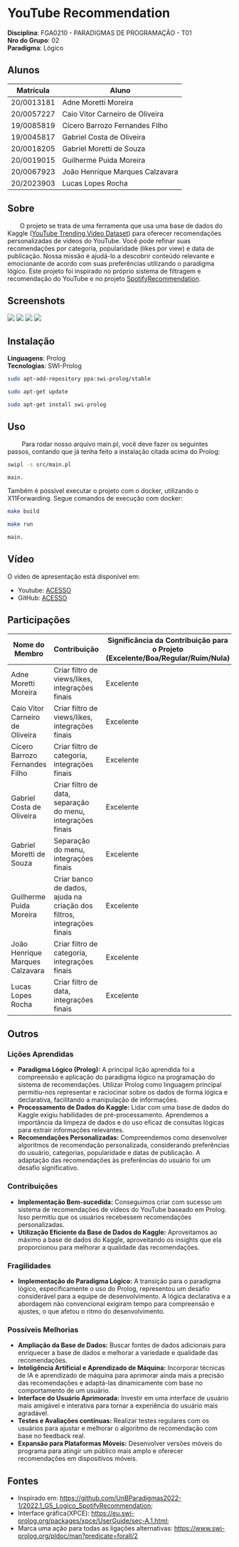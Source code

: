 # YouTube Recommendation

**Disciplina**: FGA0210 - PARADIGMAS DE PROGRAMAÇÃO - T01 <br>
**Nro do Grupo**: 02<br>
**Paradigma**: Lógico<br>

## Alunos
|Matrícula | Aluno |
| -- | -- |
| 20/0013181 | Adne Moretti Moreira |
| 20/0057227 | Caio Vitor Carneiro de Oliveira |
| 19/0085819 | Cícero Barrozo Fernandes Filho |
| 19/0045817 | Gabriel Costa de Oliveira |
| 20/0018205 | Gabriel Moretti de Souza |
| 20/0019015 | Guilherme Puida Moreira |
| 20/0067923 | João Henrique Marques Calzavara |
| 20/2023903 | Lucas Lopes Rocha |

## Sobre 
&emsp;&emsp;O projeto se trata de uma ferramenta que usa uma base de dados do Kaggle ([YouTube Trending Video Dataset](https://www.kaggle.com/datasets/rsrishav/youtube-trending-video-dataset?select=BR_youtube_trending_data.csv)) para oferecer recomendações personalizadas de vídeos do YouTube. Você pode refinar suas recomendações por categoria, popularidade (likes por view) e data de publicação. Nossa missão é ajudá-lo a descobrir conteúdo relevante e emocionante de acordo com suas preferências utilizando o paradigma lógico. Este projeto foi inspirado no próprio sistema de filtragem e recomendação do YouTube e no projeto [SpotifyRecommendation](https://github.com/UnBParadigmas2022-1/2022.1_G5_Logico_SpotifyRecommendation).

## Screenshots

![](assets/img1.png)
![](assets/img2.png)
![](assets/img3.png)
![](assets/img4.png)

## Instalação 
**Linguagens**: Prolog<br>
**Tecnologias**: SWI-Prolog<br>

``` bash
sudo apt-add-repository ppa:swi-prolog/stable
```
``` bash
sudo apt-get update
```
``` bash
sudo apt-get install swi-prolog
```

## Uso 
&emsp;&emsp; Para rodar nosso arquivo main.pl, você deve fazer os seguintes passos, contando que já tenha feito a instalação citada acima do Prolog:

```bash
swipl -s src/main.pl
```

```bash
main.
```

Também é possível executar o projeto com o docker, utilizando o X11Forwarding. Segue comandos de execução com docker: 
```bash 
make build 
```

```bash
make run
```

```bash
main. 
```

## Vídeo
O vídeo de apresentação está disponível em:

- Youtube: [ACESSO]()
- GitHub: [ACESSO]()

## Participações
|Nome do Membro | Contribuição | Significância da Contribuição para o Projeto (Excelente/Boa/Regular/Ruim/Nula) |
| -- | -- | -- |
| Adne Moretti Moreira | Criar filtro de views/likes, integrações finais | Excelente |
| Caio Vitor Carneiro de Oliveira | Criar filtro de views/likes, integrações finais| Excelente |
| Cícero Barrozo Fernandes Filho | Criar filtro de categoria, integrações finais| Excelente |
| Gabriel Costa de Oliveira | Criar filtro de data, separação do menu, integrações finais| Excelente |
| Gabriel Moretti de Souza | Separação do menu, integrações finais | Excelente |
| Guilherme Puida Moreira | Criar banco de dados, ajuda na criação dos filtros, integrações finais | Excelente |
| João Henrique Marques Calzavara | Criar filtro de categoria, integrações finais | Excelente |
| Lucas Lopes Rocha | Criar filtro de data, integrações finais | Excelente |

## Outros

### Lições Aprendidas
- **Paradigma Lógico (Prolog):** A principal lição aprendida foi a compreensão e aplicação do paradigma lógico na programação do sistema de recomendações. Utilizar Prolog como linguagem principal permitiu-nos representar e raciocinar sobre os dados de forma lógica e declarativa, facilitando a manipulação de informações.
- **Processamento de Dados do Kaggle:** Lidar com uma base de dados do Kaggle exigiu habilidades de pré-processamento. Aprendemos a importância da limpeza de dados e do uso eficaz de consultas lógicas para extrair informações relevantes.
- **Recomendações Personalizadas:** Compreendemos como desenvolver algoritmos de recomendação personalizada, considerando preferências do usuário, categorias, popularidade e datas de publicação. A adaptação das recomendações às preferências do usuário foi um desafio significativo.

### Contribuições
- **Implementação Bem-sucedida:** Conseguimos criar com sucesso um sistema de recomendações de vídeos do YouTube baseado em Prolog. Isso permitiu que os usuários recebessem recomendações personalizadas.
- **Utilização Eficiente da Base de Dados do Kaggle:** Aproveitamos ao máximo a base de dados do Kaggle, aproveitando os insights que ela proporcionou para melhorar a qualidade das recomendações.

### Fragilidades
- **Implementação do Paradigma Lógico:** A transição para o paradigma lógico, especificamente o uso do Prolog, representou um desafio considerável para a equipe de desenvolvimento. A lógica declarativa e a abordagem não convencional exigiram tempo para compreensão e ajustes, o que afetou o ritmo do desenvolvimento.

### Possíveis Melhorias
- **Ampliação da Base de Dados:** Buscar fontes de dados adicionais para enriquecer a base de dados e melhorar a variedade e qualidade das recomendações.
- **Inteligência Artificial e Aprendizado de Máquina:** Incorporar técnicas de IA e aprendizado de máquina para aprimorar ainda mais a precisão das recomendações e adaptá-las dinamicamente com base no comportamento de um usuário.
- **Interface do Usuário Aprimorada:** Investir em uma interface de usuário mais amigável e interativa para tornar a experiência do usuário mais agradável.
- **Testes e Avaliações contínuas:** Realizar testes regulares com os usuários para ajustar e melhorar o algoritmo de recomendação com base no feedback real.
- **Expansão para Plataformas Móveis:** Desenvolver versões móveis do programa para atingir um público mais amplo e oferecer recomendações em dispositivos móveis.


## Fontes
- Inspirado em: https://github.com/UnBParadigmas2022-1/2022.1_G5_Logico_SpotifyRecommendation;
- Interface gráfica(XPCE): https://eu.swi-prolog.org/packages/xpce/UserGuide/sec-A.1.html;
- Marca uma ação para todas as ligações alternativas: https://www.swi-prolog.org/pldoc/man?predicate=forall/2
